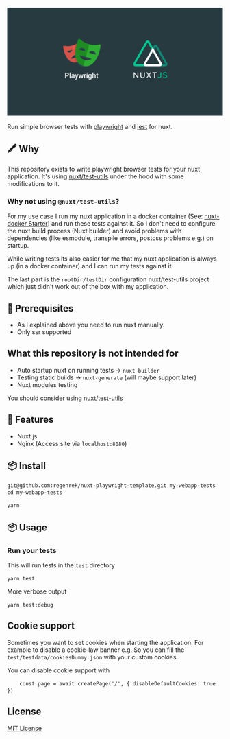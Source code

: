 ![Nuxt playwright template](./playwright_nuxt_banner.png)

Run simple browser tests with [playwright](https://playwright.dev/) and [jest](https://jestjs.io/) for nuxt. 

## 🖍️ Why

This repository exists to write playwright browser tests for your nuxt application. It's using [nuxt/test-utils](https://github.com/nuxt/test-utils) under the hood with some modifications to it. 

### Why not using `@nuxt/test-utils`?

For my use case I run my nuxt application in a docker container (See: [nuxt-docker Starter](https://github.com/regenrek/nuxt-docker)) and run these tests against it. So I don't need to configure the nuxt build process (Nuxt builder) and avoid problems with dependencies (like esmodule, transpile errors, postcss problems e.g.) on startup. 

While writing tests its also easier for me that my nuxt application is always up (in a docker container) and I can run my tests against it. 

The last part is the `rootDir/testDir` configuration nuxt/test-utils project which just didn't work out of the box with my application.

## 📌 Prerequisites

* As I explained above you need to run nuxt manually.
* Only ssr supported

## What this repository is not intended for

* Auto startup nuxt on running tests -> `nuxt builder`
* Testing static builds -> `nuxt-generate` (will maybe support later)
* Nuxt modules testing

You should consider using [nuxt/test-utils](https://github.com/nuxt/test-utils)

## 🚀 Features

* Nuxt.js
* Nginx (Access site via `localhost:8080`)

## 📦 Install

```
git@github.com:regenrek/nuxt-playwright-template.git my-webapp-tests
cd my-webapp-tests
```

```
yarn
```

## 📦 Usage

### Run your tests
This will run tests in the `test` directory

```
yarn test
```

More verbose output
```
yarn test:debug
```

## Cookie support

Sometimes you want to set cookies when starting the application. For example to disable a cookie-law banner e.g.
So you can fill the `test/testdata/cookiesDummy.json` with your custom cookies.

You can disable cookie support with

```
    const page = await createPage('/', { disableDefaultCookies: true })
```

## License

[MIT License](./LICENSE)